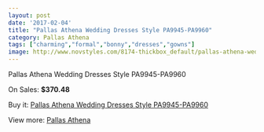 ```yaml
---
layout: post
date: '2017-02-04'
title: "Pallas Athena Wedding Dresses Style PA9945-PA9960"
category: Pallas Athena
tags: ["charming","formal","bonny","dresses","gowns"]
image: http://www.novstyles.com/8174-thickbox_default/pallas-athena-wedding-dresses-style-pa9945-pa9960.jpg
---
```

Pallas Athena Wedding Dresses Style PA9945-PA9960

On Sales: **$370.48**
<a href="https://www.novstyles.com/en/pallas-athena/5649-pallas-athena-wedding-dresses-style-pa9945-pa9960.html"><amp-img layout="responsive" width="600" height="600" src="//www.novstyles.com/8174-thickbox_default/pallas-athena-wedding-dresses-style-pa9945-pa9960.jpg" alt="Pallas Athena Wedding Dresses Style PA9945-PA9960 0" /></a>

Buy it: [Pallas Athena Wedding Dresses Style PA9945-PA9960](https://www.novstyles.com/en/pallas-athena/5649-pallas-athena-wedding-dresses-style-pa9945-pa9960.html "Pallas Athena Wedding Dresses Style PA9945-PA9960")

View more: [Pallas Athena](https://www.novstyles.com/en/37-pallas-athena "Pallas Athena")